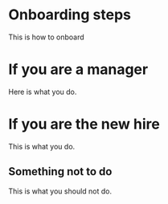 # Onboarding steps

This is how to onboard

# If you are a manager

Here is what you do.

# If you are the new hire

This is what you do.

## Something not to do 

This is what you should not do.

